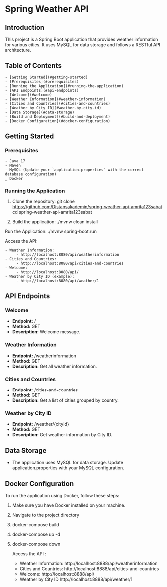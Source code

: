 # Spring Weather API

## Introduction

This project is a Spring Boot application that provides weather
information for various cities. It uses MySQL for data storage and 
follows a RESTful API architecture.

## Table of Contents

    - [Getting Started](#getting-started)
    - [Prerequisites](#prerequisites)
    - [Running the Application](#running-the-application)
    - [API Endpoints](#api-endpoints)
    - [Welcome](#welcome)
    - [Weather Information](#weather-information)
    - [Cities and Countries](#cities-and-countries)
    - [Weather by City ID](#weather-by-city-id)
    - [Data Storage](#data-storage)
    - [Build and Deployment](#build-and-deployment)
    - [Docker Configuration](#docker-configuration)

## Getting Started

### Prerequisites

    - Java 17
    - Maven
    - MySQL (Update your `application.properties` with the correct database configuration)
    _ Docker

### Running the Application

1. Clone the repository:
    git clone https://github.com/Distansakademin/spring-weather-api-amrita123sabat
    cd spring-weather-api-amrita123sabat
    

2. Build the application:
   ./mvnw clean install

Run the Application:
./mvnw spring-boot:run

Access the API:

    - Weather Information: 
         - http://localhost:8080/api/weatherinformation
    - Cities and Countries: 
         - http://localhost:8080/api/cities-and-countries
    - Welcome:
         - http://localhost:8080/api/
    - Weather by City ID (example):
         - http://localhost:8080/api/weather/1

## API Endpoints

### Welcome

- **Endpoint:** /
- **Method:** GET
- **Description:** Welcome message.

### Weather Information

- **Endpoint:** /weatherinformation
- **Method:** GET
- **Description:** Get all weather information.

### Cities and Countries

- **Endpoint:** /cities-and-countries
- **Method:** GET
- **Description:** Get a list of cities grouped by country.

### Weather by City ID

- **Endpoint:** /weather/{cityId}
- **Method:** GET
- **Description:** Get weather information by City ID.

## Data Storage

- The application uses MySQL for data storage. 
  Update application.properties with your MySQL configuration.

## Docker Configuration

To run the application using Docker, follow these steps:

1. Make sure you have Docker installed on your machine.
2. Navigate to the project directory
3. docker-compose build
4. docker-compose up -d
5.  docker-compose down

    Access the API :

    - Weather Information:
      http://localhost:8888/api/weatherinformation
    - Cities and Countries:
      http://localhost:8888/api/cities-and-countries
    - Welcome:
      http://localhost:8888/api/
    - Weather by City ID 
      http://localhost:8888/api/weather/1






